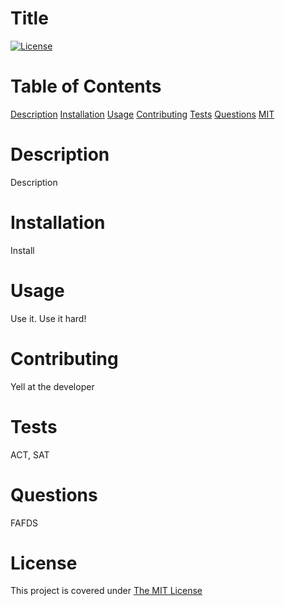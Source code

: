 # Title
[![License](https://img.shields.io/badge/License-MIT-yellow.svg)](https://opensource.org/licenses/MIT)

# Table of Contents
[Description](#description)
[Installation](#installation)
[Usage](#usage)
[Contributing](#contributing)
[Tests](#tests)
[Questions](#questions)
[MIT](#license)

# Description
Description

# Installation
Install

# Usage
Use it. Use it hard!

# Contributing
Yell at the developer

# Tests
ACT, SAT

# Questions
FAFDS

# License
  This project is covered under [The MIT License](https://opensource.org/licenses/MIT)
